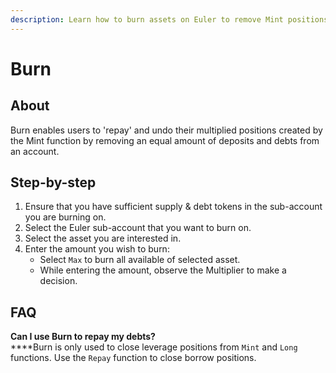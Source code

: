 ```yaml
---
description: Learn how to burn assets on Euler to remove Mint positions
---
```


# Burn

## About

Burn enables users to 'repay' and undo their multiplied positions created by the Mint function by removing an equal amount of deposits and debts from an account.&#x20;

## Step-by-step

1. Ensure that you have sufficient supply & debt tokens in the sub-account you are burning on.
2. Select the Euler sub-account that you want to burn on.
3. Select the asset you are interested in.
4. Enter the amount you wish to burn:
   * Select `Max` to burn all available of selected asset.
   * While entering the amount, observe the Multiplier to make a decision.

## FAQ

**Can I use Burn to repay my debts?**\
****Burn is only used to close leverage positions from `Mint` and `Long` functions. Use the `Repay` function to close borrow positions.
